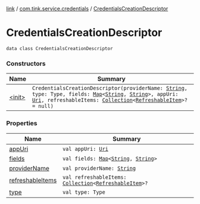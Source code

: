 [link](../../index.md) / [com.tink.service.credentials](../index.md) / [CredentialsCreationDescriptor](./index.md)

# CredentialsCreationDescriptor

`data class CredentialsCreationDescriptor`

### Constructors

| Name | Summary |
|---|---|
| [&lt;init&gt;](-init-.md) | `CredentialsCreationDescriptor(providerName: `[`String`](https://kotlinlang.org/api/latest/jvm/stdlib/kotlin/-string/index.html)`, type: Type, fields: `[`Map`](https://kotlinlang.org/api/latest/jvm/stdlib/kotlin.collections/-map/index.html)`<`[`String`](https://kotlinlang.org/api/latest/jvm/stdlib/kotlin/-string/index.html)`, `[`String`](https://kotlinlang.org/api/latest/jvm/stdlib/kotlin/-string/index.html)`>, appUri: `[`Uri`](https://developer.android.com/reference/android/net/Uri.html)`, refreshableItems: `[`Collection`](https://kotlinlang.org/api/latest/jvm/stdlib/kotlin.collections/-collection/index.html)`<`[`RefreshableItem`](../../com.tink.model.credentials/-refreshable-item/index.md)`>? = null)` |

### Properties

| Name | Summary |
|---|---|
| [appUri](app-uri.md) | `val appUri: `[`Uri`](https://developer.android.com/reference/android/net/Uri.html) |
| [fields](fields.md) | `val fields: `[`Map`](https://kotlinlang.org/api/latest/jvm/stdlib/kotlin.collections/-map/index.html)`<`[`String`](https://kotlinlang.org/api/latest/jvm/stdlib/kotlin/-string/index.html)`, `[`String`](https://kotlinlang.org/api/latest/jvm/stdlib/kotlin/-string/index.html)`>` |
| [providerName](provider-name.md) | `val providerName: `[`String`](https://kotlinlang.org/api/latest/jvm/stdlib/kotlin/-string/index.html) |
| [refreshableItems](refreshable-items.md) | `val refreshableItems: `[`Collection`](https://kotlinlang.org/api/latest/jvm/stdlib/kotlin.collections/-collection/index.html)`<`[`RefreshableItem`](../../com.tink.model.credentials/-refreshable-item/index.md)`>?` |
| [type](type.md) | `val type: Type` |
